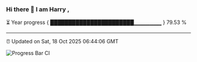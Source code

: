 ### Hi there 👋 I am Harry , 

⏳ Year progress { ███████████████████████▁▁▁▁▁▁▁ } 79.53 %

---

⏰ Updated on Sat, 18 Oct 2025 06:44:06 GMT

![Progress Bar CI](https://github.com/duykhang68/duykhang68/workflows/Progress%20Bar%20CI/badge.svg)
